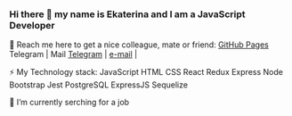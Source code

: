 ### Hi there 👋 my name is Ekaterina and I am a JavaScript Developer

🔎 Reach me here to get a nice colleague, mate or friend:
[GitHub Pages](https://pages.github.com/) Telegram  | Mail
[Telegram](https://t.me/katealterego) | [e-mail](barsukova.ekat@gmail.com) | 

⚡ My Technology stack:
JavaScript HTML CSS React Redux Express Node 
Bootstrap Jest PostgreSQL ExpressJS Sequelize

🧠 I’m currently serching for a job
